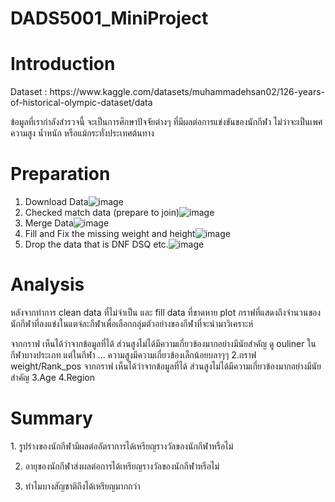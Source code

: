 # DADS5001_MiniProject
<h1>Introduction</h1>
  Dataset : https://www.kaggle.com/datasets/muhammadehsan02/126-years-of-historical-olympic-dataset/data
  <p>ข้อมูลที่เรากำลังสำรวจนี้ จะเป็นการศึกษาปัจจัยต่างๆ ที่มีผลต่อการแข่งขันของนักกีฬา ไม่ว่าจะเป็นเพศ ความสูง น้ำหนัก หรือแม้กระทั่งประเทศต้นทาง</p>

<h1>Preparation</h1>

  1. Download Data![image](https://github.com/user-attachments/assets/afad997d-ca00-4b4e-a1e1-560df655835a)
  2. Checked match data (prepare to join)![image](https://github.com/user-attachments/assets/a3d40338-70d4-4bfb-9414-78a5eb29752b)
  3. Merge Data![image](https://github.com/user-attachments/assets/cfbfa404-4205-4153-b4a3-010d0fa55e57)
  4. Fill and Fix the missing weight and height![image](https://github.com/user-attachments/assets/40455fdd-5c44-4f12-b8c5-14b2093e3fb3)
  5. Drop the data that is DNF DSQ etc.![image](https://github.com/user-attachments/assets/03a1d247-4945-49c6-9139-b1c588593954)

<h1>Analysis</h1>
  หลังจากทำการ clean data ที่ไม่จำเป็น และ fill data ที่ขาดหาย plot กราฟที่แสดงถึงจำนวนของนักกีฬาที่ลงแข่งในแตจ่ละกีฬาเพื่อเลือกกลุ่มตัวอย่างของกีฬาที่จะนำมาวิเคราะห์
  




 

  
  จากกราฟ เห็นได้ว่าจากข้อมูลที่ได้ ส่วนสูงไม่ได้มีความเกี่ยวข้องมากอย่างมีนัยสำคัญ
  ดู ouliner ในกีฬาบางประเภท
  แต่ในกีฬา ... ความสูงมีความเกี่ยวข้องเล็กน้อยบลาๆๆ
  2.กราฟ weight/Rank_pos
  จากกราฟ เห็นได้ว่าจากข้อมูลที่ได้ ส่วนสูงไม่ได้มีความเกี่ยวข้องมากอย่างมีนัยสำคัญ
  3.Age
  4.Region

  
<h1>Summary</h1>
  1. รูปร่างของนักกีฬามีผลต่ออัตราการได้เหรียญรางวัลของนักกีฬาหรือไม่
  
  2. อายุของนักกีฬาส่งผลต่อการได้เหรียญรางวัลของนักกีฬาหรือไม่

  3. ทำไมบางสัญชาติถึงได้เหรียญมากกว่า



